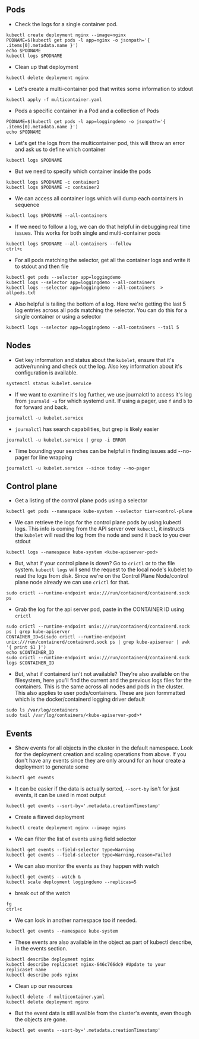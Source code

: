 
## Pods
- Check the logs for a single container pod.
```
kubectl create deployment nginx --image=nginx
PODNAME=$(kubectl get pods -l app=nginx -o jsonpath='{ .items[0].metadata.name }')
echo $PODNAME
kubectl logs $PODNAME
```

- Clean up that deployment
```
kubectl delete deployment nginx
```

- Let's create a multi-container pod that writes some information to stdout
```
kubectl apply -f multicontainer.yaml
```

- Pods a specific container in a Pod and a collection of Pods
```
PODNAME=$(kubectl get pods -l app=loggingdemo -o jsonpath='{ .items[0].metadata.name }')
echo $PODNAME
```

- Let's get the logs from the multicontainer pod, this will throw an error and ask us to define which container
```
kubectl logs $PODNAME
```

- But we need to specify which container inside the pods
```
kubectl logs $PODNAME -c container1
kubectl logs $PODNAME -c container2
```

- We can access all container logs which will dump each containers in sequence
```
kubectl logs $PODNAME --all-containers
```

- If we need to follow a log, we can do that helpful in debugging real time issues.
This works for both single and multi-container pods
```
kubectl logs $PODNAME --all-containers --follow
ctrl+c
```

- For all pods matching the selector, get all the container logs and write it to stdout and then file
```
kubectl get pods --selector app=loggingdemo
kubectl logs --selector app=loggingdemo --all-containers 
kubectl logs --selector app=loggingdemo --all-containers  > allpods.txt
```

- Also helpful is tailing the bottom of a log.
Here we're getting the last 5 log entries across all pods matching the selector.
You can do this for a single container or using a selector

```
kubectl logs --selector app=loggingdemo --all-containers --tail 5
```

## Nodes
- Get key information and status about the `kubelet`, ensure that it's active/running and check out the log. 
Also key information about it's configuration is available.
```
systemctl status kubelet.service
```

- If we want to examine it's log further, we use journalctl to access it's log from `journald -u` for which systemd unit. If using a pager, use `f` and `b` to for forward and back.
```
journalctl -u kubelet.service
```

- `journalctl` has search capabilities, but grep is likely easier
```
journalctl -u kubelet.service | grep -i ERROR
```

- Time bounding your searches can be helpful in finding issues add --no-pager for line wrapping
```
journalctl -u kubelet.service --since today --no-pager
```

## Control plane
- Get a listing of the control plane pods using a selector
```
kubectl get pods --namespace kube-system --selector tier=control-plane
```

- We can retrieve the logs for the control plane pods by using kubectl logs.
This info is coming from the API server over `kubectl`, it instructs the `kubelet` will read the log from the node and send it back to you over stdout
```
kubectl logs --namespace kube-system <kube-apiserver-pod> 
```

- But, what if your control plane is down? Go to `crictl` or to the file system.
`kubectl logs` will send the request to the local node's kubelet to read the logs from disk.
Since we're on the Control Plane Node/control plane node already we can use `crictl` for that.
```
sudo crictl --runtime-endpoint unix:///run/containerd/containerd.sock ps
```

- Grab the log for the api server pod, paste in the CONTAINER ID using `crictl`
```
sudo crictl --runtime-endpoint unix:///run/containerd/containerd.sock ps | grep kube-apiserver
CONTAINER_ID=$(sudo crictl --runtime-endpoint unix:///run/containerd/containerd.sock ps | grep kube-apiserver | awk '{ print $1 }')
echo $CONTAINER_ID
sudo crictl --runtime-endpoint unix:///run/containerd/containerd.sock logs $CONTAINER_ID
```

- But, what if containerd isn't not available?
They're also available on the filesystem, here you'll find the current and the previous logs files for the containers. 
This is the same across all nodes and pods in the cluster. This also applies to user pods/containers.
These are json formmatted which is the docker/containerd logging driver default
```
sudo ls /var/log/containers
sudo tail /var/log/containers/<kube-apiserver-pod>*
```

## Events
- Show events for all objects in the cluster in the default namespace.
Look for the deployment creation and scaling operations from above.
If you don't have any events since they are only around for an hour create a deployment to generate some
```
kubectl get events 
```

- It can be easier if the data is actually sorted, `--sort-by` isn't for just events, it can be used in most output
```
kubectl get events --sort-by='.metadata.creationTimestamp'
``` 

- Create a flawed deployment
```
kubectl create deployment nginx --image ngins
```

- We can filter the list of events using field selector
```
kubectl get events --field-selector type=Warning
kubectl get events --field-selector type=Warning,reason=Failed
```

- We can also monitor the events as they happen with watch
```
kubectl get events --watch &
kubectl scale deployment loggingdemo --replicas=5
```

- break out of the watch
```
fg
ctrl+c
```

- We can look in another namespace too if needed.
```
kubectl get events --namespace kube-system
```

- These events are also available in the object as part of kubectl describe, in the events section.
```shell
kubectl describe deployment nginx
kubectl describe replicaset nginx-646c766dc9 #Update to your replicaset name
kubectl describe pods nginx
```

- Clean up our resources
```
kubectl delete -f multicontainer.yaml
kubectl delete deployment nginx
```

- But the event data is still availble from the cluster's events, even though the objects are gone.
```
kubectl get events --sort-by='.metadata.creationTimestamp'
```